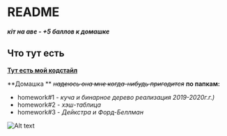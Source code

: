 # README #
__*кiт на аве - +5 баллов к домашке*__

## Что тут есть ##
**[Тут есть мой кодстайл](https://bitbucket.org/blvckwizrd/vftsh.algo.stavrogina.2020/src/master/code-style.md)**

**Домашка ** ~~*надеюсь она мне когда-нибудь пригодится*~~ **по папкам:**

+ homework#1 - *куча и бинарное дерево реализация 2019-2020г.г.)*
+ homework#2 - *хэш-таблица*
+ homework#3 - *Дейкстра и Форд-Беллман*
 
 
 ![Alt text](https://sun9-58.userapi.com/impg/iSQZ1_tpLSr-yoSpaMkOMlCdt8gArq55c_UmPA/hF2Lv4lRGBo.jpg?size=594x446&quality=96&proxy=1&sign=d988d2d9c86258ff4c7038b0656aee9b "работать быстро")
